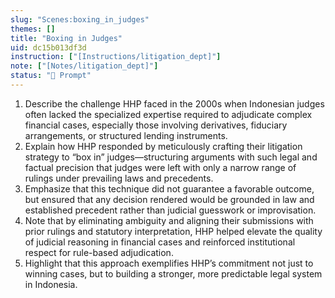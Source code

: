 ```yaml
---
slug: "Scenes:boxing_in_judges"
themes: []
title: "Boxing in Judges"
uid: dc15b013df3d
instruction: ["[Instructions/litigation_dept]"]
note: ["[Notes/litigation_dept]"]
status: "💬 Prompt"
---
```

1. Describe the challenge HHP faced in the 2000s when Indonesian judges often lacked the specialized expertise required to adjudicate complex financial cases, especially those involving derivatives, fiduciary arrangements, or structured lending instruments.
2. Explain how HHP responded by meticulously crafting their litigation strategy to “box in” judges—structuring arguments with such legal and factual precision that judges were left with only a narrow range of rulings under prevailing laws and precedents.
3. Emphasize that this technique did not guarantee a favorable outcome, but ensured that any decision rendered would be grounded in law and established precedent rather than judicial guesswork or improvisation.
4. Note that by eliminating ambiguity and aligning their submissions with prior rulings and statutory interpretation, HHP helped elevate the quality of judicial reasoning in financial cases and reinforced institutional respect for rule-based adjudication.
5. Highlight that this approach exemplifies HHP’s commitment not just to winning cases, but to building a stronger, more predictable legal system in Indonesia.
